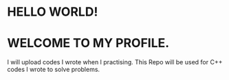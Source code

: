 # HELLO WORLD!
# WELCOME TO MY PROFILE.
I will upload codes I wrote when I practising.
This Repo will be used for C++ codes I wrote to solve problems.
